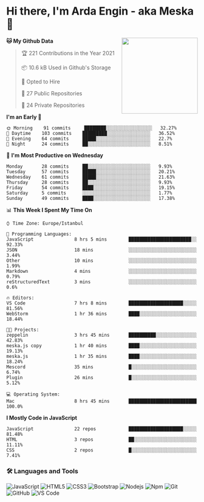 # Hi there, I'm Arda Engin - aka Meska 👋

<img align='right' src='https://user-images.githubusercontent.com/5713670/87202985-820dcb80-c2b6-11ea-9f56-7ec461c497c3.gif' width='200"'>

<!--START_SECTION:waka-->
**🐱 My Github Data** 

> 🏆 221 Contributions in the Year 2021
 > 
> 📦 10.6 kB Used in Github's Storage 
 > 
> 💼 Opted to Hire
 > 
> 📜 27 Public Repositories 
 > 
> 🔑 24 Private Repositories  
 > 
**I'm an Early 🐤** 

```text
🌞 Morning    91 commits     ████████░░░░░░░░░░░░░░░░░   32.27% 
🌆 Daytime    103 commits    █████████░░░░░░░░░░░░░░░░   36.52% 
🌃 Evening    64 commits     █████░░░░░░░░░░░░░░░░░░░░   22.7% 
🌙 Night      24 commits     ██░░░░░░░░░░░░░░░░░░░░░░░   8.51%

```
📅 **I'm Most Productive on Wednesday** 

```text
Monday       28 commits     ██░░░░░░░░░░░░░░░░░░░░░░░   9.93% 
Tuesday      57 commits     █████░░░░░░░░░░░░░░░░░░░░   20.21% 
Wednesday    61 commits     █████░░░░░░░░░░░░░░░░░░░░   21.63% 
Thursday     28 commits     ██░░░░░░░░░░░░░░░░░░░░░░░   9.93% 
Friday       54 commits     ████░░░░░░░░░░░░░░░░░░░░░   19.15% 
Saturday     5 commits      ░░░░░░░░░░░░░░░░░░░░░░░░░   1.77% 
Sunday       49 commits     ████░░░░░░░░░░░░░░░░░░░░░   17.38%

```


📊 **This Week I Spent My Time On** 

```text
⌚︎ Time Zone: Europe/Istanbul

💬 Programming Languages: 
JavaScript               8 hrs 5 mins        ███████████████████████░░   92.33% 
JSON                     18 mins             ░░░░░░░░░░░░░░░░░░░░░░░░░   3.44% 
Other                    10 mins             ░░░░░░░░░░░░░░░░░░░░░░░░░   1.99% 
Markdown                 4 mins              ░░░░░░░░░░░░░░░░░░░░░░░░░   0.79% 
reStructuredText         3 mins              ░░░░░░░░░░░░░░░░░░░░░░░░░   0.6%

🔥 Editors: 
VS Code                  7 hrs 8 mins        ████████████████████░░░░░   81.56% 
WebStorm                 1 hr 36 mins        ████░░░░░░░░░░░░░░░░░░░░░   18.44%

🐱‍💻 Projects: 
zeppelin                 3 hrs 45 mins       ██████████░░░░░░░░░░░░░░░   42.83% 
meska.js copy            1 hr 40 mins        ████░░░░░░░░░░░░░░░░░░░░░   19.13% 
meska.js                 1 hr 35 mins        ████░░░░░░░░░░░░░░░░░░░░░   18.24% 
Mescord                  35 mins             █░░░░░░░░░░░░░░░░░░░░░░░░   6.74% 
Plugin                   26 mins             █░░░░░░░░░░░░░░░░░░░░░░░░   5.12%

💻 Operating System: 
Mac                      8 hrs 45 mins       █████████████████████████   100.0%

```

**I Mostly Code in JavaScript** 

```text
JavaScript               22 repos            ████████████████████░░░░░   81.48% 
HTML                     3 repos             ██░░░░░░░░░░░░░░░░░░░░░░░   11.11% 
CSS                      2 repos             █░░░░░░░░░░░░░░░░░░░░░░░░   7.41%

```



<!--END_SECTION:waka-->


### 🛠 Languages and Tools
![JavaScript](https://img.shields.io/badge/-JavaScript-%23F7DF1C?style=flat-square&logo=javascript&logoColor=000000&color=%23FFCE5A)
![HTML5](https://img.shields.io/badge/-HTML5-%23E44D27?style=flat-square&logo=html5&logoColor=ffffff)
![CSS3](https://img.shields.io/badge/-CSS3-%231572B6?style=flat-square&logo=css3)
![Bootstrap](https://img.shields.io/badge/-Bootstrap-563D7C?style=flat-square&logo=Bootstrap)
![Nodejs](https://img.shields.io/badge/-Nodejs-339933?style=flat-square&logo=Node.js&logoColor=ffffff)
![Npm](https://img.shields.io/badge/-npm-CB3837?style=flat-square&logo=npm)
![Git](https://img.shields.io/badge/-Git-%23F05032?style=flat-square&logo=git&logoColor=%23ffffff)
![GitHub](https://img.shields.io/badge/-GitHub-181717?style=flat-square&logo=github)
![VS Code](http://img.shields.io/badge/-VS%20Code-007ACC?style=flat-square&logo=visual-studio-code&logoColor=ffffff)
